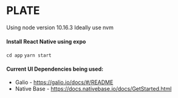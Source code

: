 # PLATE

Using node version 10.16.3
Ideally use nvm 

#### Install React Native using expo
`cd app`
`yarn start`

#### Current UI Dependencies being used:
- Galio - https://galio.io/docs/#/README
- Native Base - https://docs.nativebase.io/docs/GetStarted.html